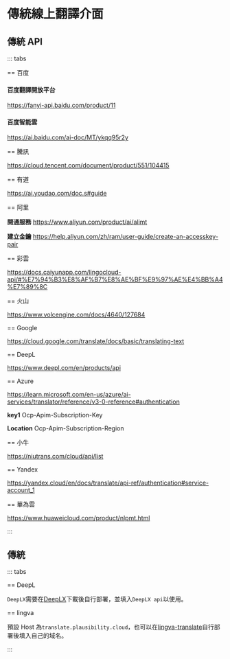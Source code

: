 # 傳統線上翻譯介面

## 傳統 API

::: tabs

== 百度

#### 百度翻譯開放平台

https://fanyi-api.baidu.com/product/11

#### 百度智能雲

https://ai.baidu.com/ai-doc/MT/ykqq95r2y

== 騰訊

https://cloud.tencent.com/document/product/551/104415

== 有道

https://ai.youdao.com/doc.s#guide

== 阿里

**開通服務** https://www.aliyun.com/product/ai/alimt

**建立金鑰** https://help.aliyun.com/zh/ram/user-guide/create-an-accesskey-pair

== 彩雲

https://docs.caiyunapp.com/lingocloud-api/#%E7%94%B3%E8%AF%B7%E8%AE%BF%E9%97%AE%E4%BB%A4%E7%89%8C

== 火山

https://www.volcengine.com/docs/4640/127684

== Google

https://cloud.google.com/translate/docs/basic/translating-text

== DeepL

https://www.deepl.com/en/products/api

== Azure

https://learn.microsoft.com/en-us/azure/ai-services/translator/reference/v3-0-reference#authentication

**key1** Ocp-Apim-Subscription-Key	

**Location** Ocp-Apim-Subscription-Region

== 小牛

https://niutrans.com/cloud/api/list

== Yandex

https://yandex.cloud/en/docs/translate/api-ref/authentication#service-account_1

== 華為雲

https://www.huaweicloud.com/product/nlpmt.html


:::


## 傳統

::: tabs

== DeepL

`DeepLX`需要在[DeepLX](https://github.com/OwO-Network/DeepLX)下載後自行部署，並填入`DeepLX api`以使用。

== lingva

預設 Host 為`translate.plausibility.cloud`，也可以在[lingva-translate](https://github.com/thedaviddelta/lingva-translate)自行部署後填入自己的域名。

:::
